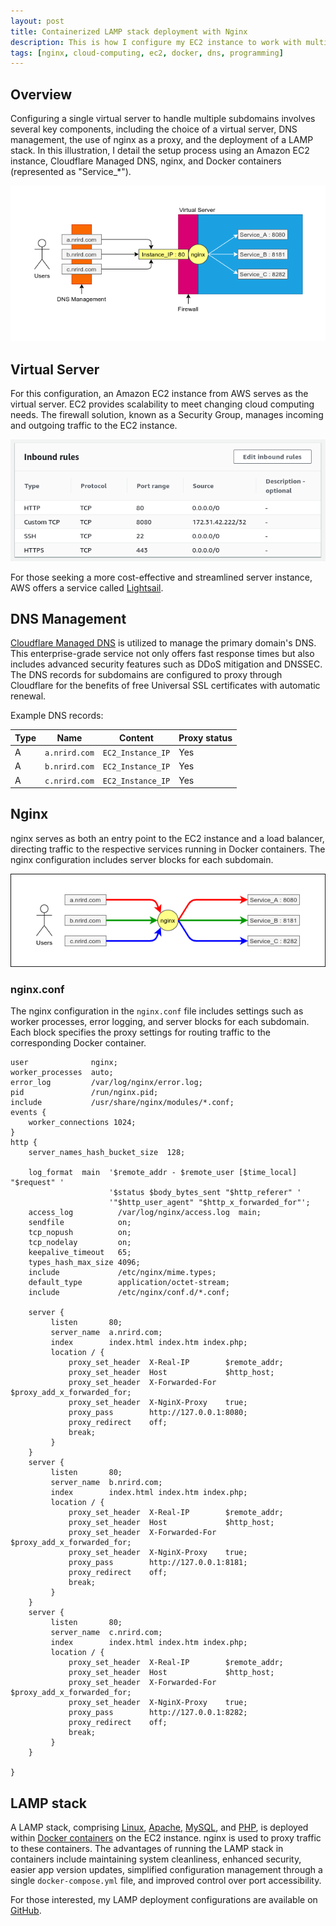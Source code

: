 ```yaml
---
layout: post
title: Containerized LAMP stack deployment with Nginx
description: This is how I configure my EC2 instance to work with multiple DNS and proxify the traffic through Nginx to respective services that are running in Docker containers.
tags: [nginx, cloud-computing, ec2, docker, dns, programming]
---
```


## Overview

Configuring a single virtual server to handle multiple subdomains involves several key components, including the choice of a virtual server, DNS management, the use of nginx as a proxy, and the deployment of a LAMP stack. In this illustration, I detail the setup process using an Amazon EC2 instance, Cloudflare Managed DNS, nginx, and Docker containers (represented as "Service_*").

![Proxify with Nginx](/assets/post-images/nginx1.png)

## Virtual Server

For this configuration, an Amazon EC2 instance from AWS serves as the virtual server. EC2 provides scalability to meet changing cloud computing needs. The firewall solution, known as a Security Group, manages incoming and outgoing traffic to the EC2 instance.

![Example of incoming traffic configurations in a security group](/assets/post-images/nginx2.png)

For those seeking a more cost-effective and streamlined server instance, AWS offers a service called [Lightsail](https://aws.amazon.com/lightsail/).

## DNS Management

[Cloudflare Managed DNS](https://www.cloudflare.com/en-au/dns/) is utilized to manage the primary domain's DNS. This enterprise-grade service not only offers fast response times but also includes advanced security features such as DDoS mitigation and DNSSEC. The DNS records for subdomains are configured to proxy through Cloudflare for the benefits of free Universal SSL certificates with automatic renewal.

Example DNS records:

| **Type** | **Name** | **Content** | **Proxy status** |
|---|---|---|---|
| A | `a.nrird.com` | `EC2_Instance_IP` | Yes |
| A | `b.nrird.com` | `EC2_Instance_IP` | Yes |
| A | `c.nrird.com` | `EC2_Instance_IP` | Yes |

## Nginx

nginx serves as both an entry point to the EC2 instance and a load balancer, directing traffic to the respective services running in Docker containers. The nginx configuration includes server blocks for each subdomain.

![Example of traffic routes](/assets/post-images/nginx3.png)

### nginx.conf

The nginx configuration in the `nginx.conf` file includes settings such as worker processes, error logging, and server blocks for each subdomain. Each block specifies the proxy settings for routing traffic to the corresponding Docker container.

```nginx
user              nginx;
worker_processes  auto;
error_log         /var/log/nginx/error.log;
pid               /run/nginx.pid;
include           /usr/share/nginx/modules/*.conf;
events {
    worker_connections 1024;
}
http {
    server_names_hash_bucket_size  128;

    log_format  main  '$remote_addr - $remote_user [$time_local] "$request" '
                      '$status $body_bytes_sent "$http_referer" '
                      '"$http_user_agent" "$http_x_forwarded_for"';
    access_log          /var/log/nginx/access.log  main;
    sendfile            on;
    tcp_nopush          on;
    tcp_nodelay         on;
    keepalive_timeout   65;
    types_hash_max_size 4096;
    include             /etc/nginx/mime.types;
    default_type        application/octet-stream;
    include             /etc/nginx/conf.d/*.conf;

    server {
         listen       80;
         server_name  a.nrird.com;
         index        index.html index.htm index.php;
         location / {
             proxy_set_header  X-Real-IP        $remote_addr;
             proxy_set_header  Host             $http_host;
             proxy_set_header  X-Forwarded-For  $proxy_add_x_forwarded_for;
             proxy_set_header  X-NginX-Proxy    true;
             proxy_pass        http://127.0.0.1:8080;
             proxy_redirect    off;
             break;
         }
    }
    server {
         listen       80;
         server_name  b.nrird.com;
         index        index.html index.htm index.php;
         location / {
             proxy_set_header  X-Real-IP        $remote_addr;
             proxy_set_header  Host             $http_host;
             proxy_set_header  X-Forwarded-For  $proxy_add_x_forwarded_for;
             proxy_set_header  X-NginX-Proxy    true;
             proxy_pass        http://127.0.0.1:8181;
             proxy_redirect    off;
             break;
         }
    }
    server {
         listen       80;
         server_name  c.nrird.com;
         index        index.html index.htm index.php;
         location / {
             proxy_set_header  X-Real-IP        $remote_addr;
             proxy_set_header  Host             $http_host;
             proxy_set_header  X-Forwarded-For  $proxy_add_x_forwarded_for;
             proxy_set_header  X-NginX-Proxy    true;
             proxy_pass        http://127.0.0.1:8282;
             proxy_redirect    off;
             break;
         }
    }

}
```

## LAMP stack

A LAMP stack, comprising [Linux](https://en.wikipedia.org/wiki/Linux), [Apache](https://httpd.apache.org/), [MySQL](https://dev.mysql.com/downloads/mysql/5.7.html), and [PHP](https://www.php.net/), is deployed within [Docker containers](https://www.docker.com/resources/what-container) on the EC2 instance. nginx is used to proxy traffic to these containers. The advantages of running the LAMP stack in containers include maintaining system cleanliness, enhanced security, easier app version updates, simplified configuration management through a single `docker-compose.yml` file, and improved control over port accessibility.

For those interested, my LAMP deployment configurations are available on [GitHub](https://github.com/heiswayi/lamp-stack).